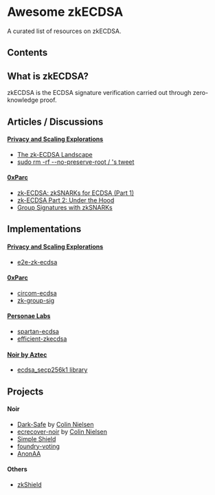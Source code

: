 # Awesome zkECDSA
A curated list of resources on zkECDSA.
## Contents

## What is zkECDSA?

zkECDSA is the ECDSA signature verification carried out through zero-knowledge proof. 

## Articles / Discussions

#### [Privacy and Scaling Explorations](https://appliedzkp.org/)  
- [The zk-ECDSA Landscape](https://mirror.xyz/privacy-scaling-explorations.eth/djxf2g9VzUcss1e-gWIL2DSRD4stWggtTOcgsv1RlxY) 
- [sudo rm -rf --no-preserve-root / 's tweet](https://twitter.com/pcaversaccio/status/1649723330658816001?s=20)

#### [0xParc](https://0xparc.org/)
- [zk-ECDSA: zkSNARKs for ECDSA (Part 1)](https://0xparc.org/blog/zk-ecdsa-1)
- [zk-ECDSA Part 2: Under the Hood](https://0xparc.org/blog/zk-ecdsa-2) 
- [Group Signatures with zkSNARKs](https://0xparc.org/blog/zk-group-sigs)  

## Implementations

#### [Privacy and Scaling Explorations](https://appliedzkp.org/)  
- [e2e-zk-ecdsa](https://github.com/privacy-scaling-explorations/e2e-zk-ecdsa)  

#### [0xParc](https://0xparc.org/)
- [circom-ecdsa](https://github.com/0xPARC/circom-ecdsa)  
- [zk-group-sig](https://github.com/0xPARC/zk-group-sigs)  

#### [Personae Labs](https://personaelabs.org/)
- [spartan-ecdsa](https://github.com/personaelabs/spartan-ecdsa)
- [efficient-zkecdsa](https://github.com/personaelabs/efficient-zk-ecdsa)  

#### [Noir by Aztec](https://noir-lang.org/)
- [ecdsa_secp256k1 library](https://github.com/noir-lang/noir/blob/50fcb3cded8cf37403a2dc3839bf99b7df4261b5/noir_stdlib/src/ecdsa_secp256k1.nr#L1)

## Projects

#### Noir
- [Dark-Safe](https://github.com/colinnielsen/dark-safe) by [Colin Nielsen](https://github.com/colinnielsen)
- [ecrecover-noir](https://github.com/colinnielsen/ecrecover-noir) by [Colin Nielsen](https://github.com/colinnielsen)
- [Simple Shield](https://github.com/vezenovm/simple_shield)
- [foundry-voting](https://github.com/noir-lang/noir-starter)
- [AnonAA](https://github.com/porco-rosso-j/zk-ecdsAA)

#### Others
- [zkShield](https://github.com/bankisan/zkShield)


